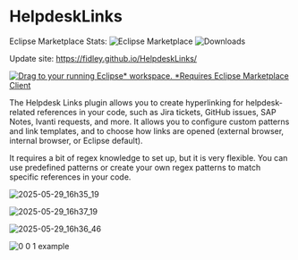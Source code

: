 # HelpdeskLinks
Eclipse Marketplace Stats: ![Eclipse Marketplace](https://img.shields.io/eclipse-marketplace/favorites/helpdesk-links)
![Downloads](https://img.shields.io/eclipse-marketplace/dt/helpdesk-links)

Update site:  https://fidley.github.io/HelpdeskLinks/

[![Drag to your running Eclipse* workspace. *Requires Eclipse Marketplace Client](https://marketplace.eclipse.org/sites/all/themes/solstice/public/images/marketplace/btn-install.svg) ](https://marketplace.eclipse.org/marketplace-client-intro?mpc_install=6854568)

The Helpdesk Links plugin allows you to create hyperlinking for helpdesk-related references in your code, such as Jira tickets, GitHub issues, SAP Notes, Ivanti requests, and more. It allows you to configure custom patterns and link templates, and to choose how links are opened (external browser, internal browser, or Eclipse default).

It requires a bit of regex knowledge to set up, but it is very flexible. You can use predefined patterns or create your own regex patterns to match specific references in your code.

![2025-05-29_16h35_19](https://github.com/user-attachments/assets/db168b48-0f64-4173-8f6e-69bf2680b4db)

![2025-05-29_16h37_19](https://github.com/user-attachments/assets/0b0a98e0-5782-42a3-932b-c0beda89b23c)

![2025-05-29_16h36_46](https://github.com/user-attachments/assets/26699390-c3e1-439e-b17f-49ca054738ab)

![0 0 1 example](https://github.com/user-attachments/assets/2df85100-91b9-4bd2-ac78-db40ba74edd1)

